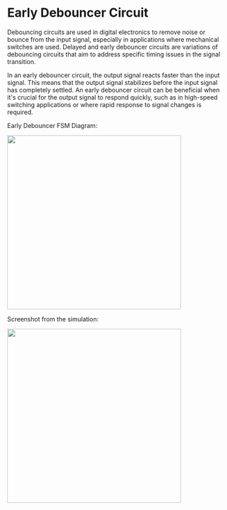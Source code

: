 # Early Debouncer Circuit

Debouncing circuits are used in digital electronics to remove noise or bounce from the input signal, especially in applications where mechanical switches are used. Delayed and early debouncer circuits are variations of debouncing circuits that aim to address specific timing issues in the signal transition.

In an early debouncer circuit, the output signal reacts faster than the input signal. This means that the output signal stabilizes before the input signal has completely settled. An early debouncer circuit can be beneficial when it's crucial for the output signal to respond quickly, such as in high-speed switching applications or where rapid response to signal changes is required.

Early Debouncer FSM Diagram:

<img src='./FSM_diagram.jpg' width='400'>


Screenshot from the simulation: 

<img src='./FSM_diagram.jpg' width='400'>
